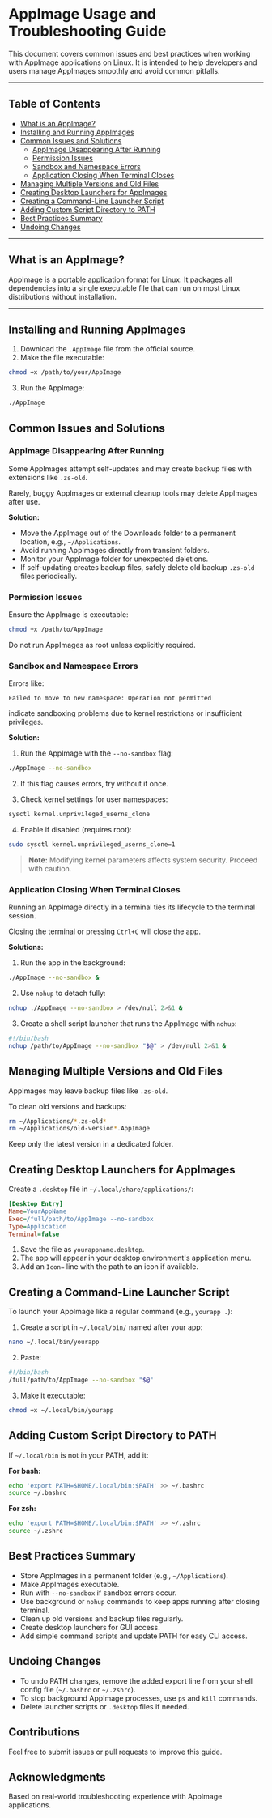# AppImage Usage and Troubleshooting Guide

This document covers common issues and best practices when working with AppImage applications on Linux. It is intended to help developers and users manage AppImages smoothly and avoid common pitfalls.

---

## Table of Contents

- [What is an AppImage?](#what-is-an-appimage)
- [Installing and Running AppImages](#installing-and-running-appimages)
- [Common Issues and Solutions](#common-issues-and-solutions)
  - [AppImage Disappearing After Running](#appimage-disappearing-after-running)
  - [Permission Issues](#permission-issues)
  - [Sandbox and Namespace Errors](#sandbox-and-namespace-errors)
  - [Application Closing When Terminal Closes](#application-closing-when-terminal-closes)
- [Managing Multiple Versions and Old Files](#managing-multiple-versions-and-old-files)
- [Creating Desktop Launchers for AppImages](#creating-desktop-launchers-for-appimages)
- [Creating a Command-Line Launcher Script](#creating-a-command-line-launcher-script)
- [Adding Custom Script Directory to PATH](#adding-custom-script-directory-to-path)
- [Best Practices Summary](#best-practices-summary)
- [Undoing Changes](#undoing-changes)

---

## What is an AppImage?

AppImage is a portable application format for Linux. It packages all dependencies into a single executable file that can run on most Linux distributions without installation.

---

## Installing and Running AppImages

1. Download the `.AppImage` file from the official source.
2. Make the file executable:

```bash
chmod +x /path/to/your/AppImage
```

3. Run the AppImage:

```bash
./AppImage
```

## Common Issues and Solutions

### AppImage Disappearing After Running

Some AppImages attempt self-updates and may create backup files with extensions like `.zs-old`.

Rarely, buggy AppImages or external cleanup tools may delete AppImages after use.

**Solution:**

- Move the AppImage out of the Downloads folder to a permanent location, e.g., `~/Applications`.
- Avoid running AppImages directly from transient folders.
- Monitor your AppImage folder for unexpected deletions.
- If self-updating creates backup files, safely delete old backup `.zs-old` files periodically.

### Permission Issues

Ensure the AppImage is executable:

```bash
chmod +x /path/to/AppImage
```

Do not run AppImages as root unless explicitly required.

### Sandbox and Namespace Errors

Errors like:

```
Failed to move to new namespace: Operation not permitted
```

indicate sandboxing problems due to kernel restrictions or insufficient privileges.

**Solution:**

1. Run the AppImage with the `--no-sandbox` flag:

```bash
./AppImage --no-sandbox
```

2. If this flag causes errors, try without it once.

3. Check kernel settings for user namespaces:

```bash
sysctl kernel.unprivileged_userns_clone
```

4. Enable if disabled (requires root):

```bash
sudo sysctl kernel.unprivileged_userns_clone=1
```

> **Note:** Modifying kernel parameters affects system security. Proceed with caution.

### Application Closing When Terminal Closes

Running an AppImage directly in a terminal ties its lifecycle to the terminal session.

Closing the terminal or pressing `Ctrl+C` will close the app.

**Solutions:**

1. Run the app in the background:

```bash
./AppImage --no-sandbox &
```

2. Use `nohup` to detach fully:

```bash
nohup ./AppImage --no-sandbox > /dev/null 2>&1 &
```

3. Create a shell script launcher that runs the AppImage with `nohup`:

```bash
#!/bin/bash
nohup /path/to/AppImage --no-sandbox "$@" > /dev/null 2>&1 &
```

## Managing Multiple Versions and Old Files

AppImages may leave backup files like `.zs-old`.

To clean old versions and backups:

```bash
rm ~/Applications/*.zs-old*
rm ~/Applications/old-version*.AppImage
```

Keep only the latest version in a dedicated folder.

## Creating Desktop Launchers for AppImages

Create a `.desktop` file in `~/.local/share/applications/`:

```ini
[Desktop Entry]
Name=YourAppName
Exec=/full/path/to/AppImage --no-sandbox
Type=Application
Terminal=false
```

1. Save the file as `yourappname.desktop`.
2. The app will appear in your desktop environment's application menu.
3. Add an `Icon=` line with the path to an icon if available.

## Creating a Command-Line Launcher Script

To launch your AppImage like a regular command (e.g., `yourapp .`):

1. Create a script in `~/.local/bin/` named after your app:

```bash
nano ~/.local/bin/yourapp
```

2. Paste:

```bash
#!/bin/bash
/full/path/to/AppImage --no-sandbox "$@"
```

3. Make it executable:

```bash
chmod +x ~/.local/bin/yourapp
```

## Adding Custom Script Directory to PATH

If `~/.local/bin` is not in your PATH, add it:

**For bash:**

```bash
echo 'export PATH=$HOME/.local/bin:$PATH' >> ~/.bashrc
source ~/.bashrc
```

**For zsh:**

```bash
echo 'export PATH=$HOME/.local/bin:$PATH' >> ~/.zshrc
source ~/.zshrc
```

## Best Practices Summary

- Store AppImages in a permanent folder (e.g., `~/Applications`).
- Make AppImages executable.
- Run with `--no-sandbox` if sandbox errors occur.
- Use background or `nohup` commands to keep apps running after closing terminal.
- Clean up old versions and backup files regularly.
- Create desktop launchers for GUI access.
- Add simple command scripts and update PATH for easy CLI access.

## Undoing Changes

- To undo PATH changes, remove the added export line from your shell config file (`~/.bashrc` or `~/.zshrc`).
- To stop background AppImage processes, use `ps` and `kill` commands.
- Delete launcher scripts or `.desktop` files if needed.

## Contributions

Feel free to submit issues or pull requests to improve this guide.

## Acknowledgments

Based on real-world troubleshooting experience with AppImage applications.
